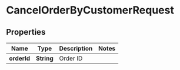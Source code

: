 
# CancelOrderByCustomerRequest

## Properties
Name | Type | Description | Notes
------------ | ------------- | ------------- | -------------
**orderId** | **String** | Order ID | 



